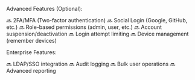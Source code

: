 Advanced Features (Optional):

🔜 2FA/MFA (Two-factor authentication)
🔜 Social Login (Google, GitHub, etc.)
🔜 Role-based permissions (admin, user, etc.)
🔜 Account suspension/deactivation
🔜 Login attempt limiting
🔜 Device management (remember devices)

Enterprise Features:

🔜 LDAP/SSO integration
🔜 Audit logging
🔜 Bulk user operations
🔜 Advanced reporting
